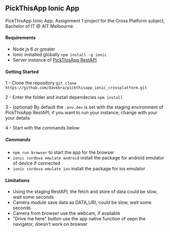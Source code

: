 ## PickThisApp Ionic App

PickThisApp Ionic App, Assignment 1 project for the Cross Platform subject, Bachelor of IT @ AIT Melbourne.

#### Requirements

* Node.js 6 or greater
* Ionic installed globally `npm install -g ionic`
* Server instance of [PickThisApp RestAPI](https://github.com/davebra/pickthisapp_microservice_crossplatform)

#### Getting Started 

1 - Clone the repository `git clone https://github.com/davebra/pickthisapp_ionic_crossplatform.git`

2 - Enter the folder and install dependecies `npm install`

3 - (optional) By default the `.env.dev` is set with the staging environment of PickThisApp RestAPI, if you want to run your instance, change with your your details

4 - Start with the commands below

##### Commands

* `npm run browser` to start the app for the browser
* `ionic cordova emulate android` install the package for android emulator of device if connected
* `ionic cordova emulate ios` install the package for ios emulator

#### Limitations

* Using the staging RestAPI, the fetch and store of data could be slow, wait some seconds
* Camera module save data as DATA_URI, could be slow, wait some seconds
* Camera from browser use the webcam, if available
* "Drive me here" button use the app native function of oepn the navigator, doesn't work on browser